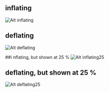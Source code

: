 


## inflating
![Alt inflating](/images/inflating.png) 

## deflating
![Alt deflating](/images/deflating.png) 


##i nflating, but shown at 25 %
![Alt inflating25](/images/inflating.png) 

## deflating, but shown at 25 %
![Alt deflating25](/images/deflating.png)



